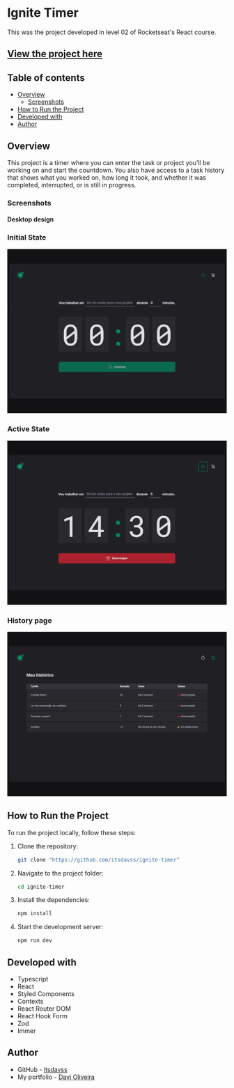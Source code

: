 # Ignite Timer

This was the project developed in level 02 of Rocketseat's React course.

## [View the project here](https://ignitetimer-lime.vercel.app/) ##

## Table of contents

- [Overview](#overview)
  - [Screenshots](#screenshots)
- [How to Run the Project](#how-to-run-the-project)
- [Developed with](#developed-with)
- [Author](#author)

## Overview

This project is a timer where you can enter the task or project you’ll be working on and start the countdown. You also have access to a task history that shows what you worked on, how long it took, and whether it was completed, interrupted, or is still in progress.
### Screenshots

#### Desktop design

### Initial State
![](screenshots/Screenshot_1.png)

### Active State
![](screenshots/Screenshot_3.png)

### History page
![](screenshots/Screenshot_2.png)

## How to Run the Project

To run the project locally, follow these steps:

1. Clone the repository:
   ```bash
   git clone "https://github.com/itsdavss/ignite-timer"

2. Navigate to the project folder:
   ```bash
   cd ignite-timer

3. Install the dependencies:
   ```bash
   npm install

4. Start the development server:
   ```bash
   npm run dev

## Developed with

- Typescript 
- React
- Styled Components
- Contexts
- React Router DOM
- React Hook Form
- Zod
- Immer

## Author

- GitHub - [itsdavss](https://github.com/itsdavss)
- My portfolio - [Davi Oliveira](https://itsdavss.github.io/portfolio-davi/)
